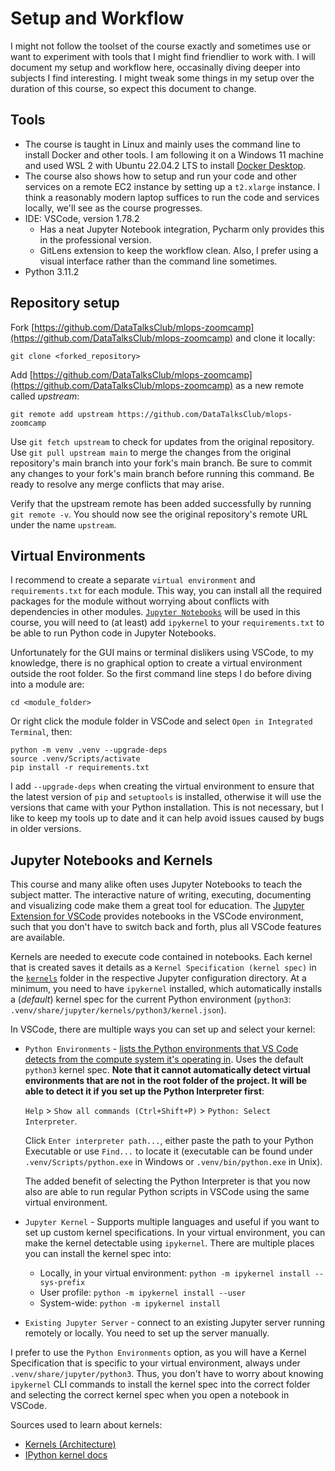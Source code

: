 # Setup and Workflow

I might not follow the toolset of the course exactly and sometimes use or want to experiment with tools that I might find friendlier to work with. I will document my setup and workflow here, occasinally diving deeper into subjects I find interesting. I might tweak some things in my setup over the duration of this course, so expect this document to change.

## Tools

- The course is taught in Linux and mainly uses the command line to install Docker and other tools. I am following it on a Windows 11 machine and used WSL 2 with Ubuntu 22.04.2 LTS to install [Docker Desktop](https://docs.docker.com/desktop/install/windows-install/).
- The course also shows how to setup and run your code and other services on a remote EC2 instance by setting up a `t2.xlarge` instance. I think a reasonably modern laptop suffices to run the code and services locally, we'll see as the course progresses.
- IDE: VSCode, version 1.78.2
  - Has a neat Jupyter Notebook integration, Pycharm only provides this in the professional version.
  - GitLens extension to keep the workflow clean. Also, I prefer using a visual interface rather than the command line sometimes.
- Python 3.11.2

## Repository setup

Fork [https://github.com/DataTalksClub/mlops-zoomcamp](https://github.com/DataTalksClub/mlops-zoomcamp) and clone it locally:

```shell
git clone <forked_repository>
```

Add [https://github.com/DataTalksClub/mlops-zoomcamp](https://github.com/DataTalksClub/mlops-zoomcamp) as a new remote called *upstream*:

```shell
git remote add upstream https://github.com/DataTalksClub/mlops-zoomcamp
```

Use `git fetch upstream` to check for updates from the original repository. Use `git pull upstream main` to merge the changes from the original repository's main branch into your fork's main branch. Be sure to commit any changes to your fork's main branch before running this command. Be ready to resolve any merge conflicts that may arise.

Verify that the upstream remote has been added successfully by running `git remote -v`. You should now see the original repository's remote URL under the name `upstream`.

## Virtual Environments

I recommend to create a separate `virtual environment` and `requirements.txt` for each module. This way, you can install all the required packages for the module without worrying about conflicts with dependencies in other modules. [`Jupyter Notebooks`](https://jupyter.org/) will be used in this course, you will need to (at least) add `ipykernel` to your `requirements.txt` to be able to run Python code in Jupyter Notebooks.

Unfortunately for the GUI mains or terminal dislikers using VSCode, to my knowledge, there is no graphical option to create a virtual environment outside the root folder. So the first command line steps I do before diving into a module are:

```shell
cd <module_folder>
```

Or right click the module folder in VSCode and select `Open in Integrated Terminal`, then:

```shell
python -m venv .venv --upgrade-deps
source .venv/Scripts/activate
pip install -r requirements.txt
```

I add `--upgrade-deps` when creating the virtual environment to ensure that the latest version of `pip` and `setuptools` is installed, otherwise it will use the versions that came with your Python installation. This is not necessary, but I like to keep my tools up to date and it can help avoid issues caused by bugs in older versions.

## Jupyter Notebooks and Kernels

This course and many alike often uses Jupyter Notebooks to teach the subject matter. The interactive nature of writing, executing, documenting and visualizing code make them a great tool for education. The [Jupyter Extension for VSCode](https://marketplace.visualstudio.com/items?itemName=ms-toolsai.jupyter) provides notebooks in the VSCode environment, such that you don't have to switch back and forth, plus all VSCode features are available.

Kernels are needed to execute code contained in notebooks. Each kernel that is created saves it details as a `Kernel Specification (kernel spec)` in the [`kernels`](https://jupyter-client.readthedocs.io/en/stable/kernels.html#kernel-specs) folder in the respective Jupyter configuration directory. At a minimum, you need to have `ipykernel` installed, which automatically installs a (*default*) kernel spec for the current Python environment (`python3`: `.venv/share/jupyter/kernels/python3/kernel.json`).

In VSCode, there are multiple ways you can set up and select your kernel:

- `Python Environments` - [lists the Python environments that VS Code detects from the compute system it's operating in](https://code.visualstudio.com/docs/datascience/jupyter-kernel-management#_python-environments). Uses the default `python3` kernel spec. **Note that it cannot automatically detect virtual environments that are not in the root folder of the project. It will be able to detect it if you set up the Python Interpreter first**:  
  
  `Help` > `Show all commands (Ctrl+Shift+P)` > `Python: Select Interpreter`.
  
  Click `Enter interpreter path...`, either paste the path to your Python Executable or use `Find...` to locate it (executable can be found under `.venv/Scripts/python.exe` in Windows or `.venv/bin/python.exe` in Unix).

  The added benefit of selecting the Python Interpreter is that you now also are able to run regular Python scripts in VSCode using the same virtual environment.

- `Jupyter Kernel` - Supports multiple languages and useful if you want to set up custom kernel specifications. In your virtual environment, you can make the kernel detectable using `ipykernel`. There are multiple places you can install the kernel spec into:

  - Locally, in your virtual environment: `python -m ipykernel install --sys-prefix`
  - User profile: `python -m ipykernel install --user`
  - System-wide: `python -m ipykernel install`
  
- `Existing Jupyter Server` - connect to an existing Jupyter server running remotely or locally. You need to set up the server manually.

I prefer to use the `Python Environments` option, as you will have a Kernel Specification that is specific to your virtual environment, always under `.venv/share/jupyter/python3`. Thus, you don't have to worry about knowing `ipykernel` CLI commands to install the kernel spec into the correct folder and selecting the correct kernel spec when you open a notebook in VSCode.

Sources used to learn about kernels:

- [Kernels (Architecture)](https://github.com/microsoft/vscode-jupyter/wiki/Kernels-(Architecture))
- [IPython kernel docs](https://ipython.readthedocs.io/en/stable/install/kernel_install.html)
